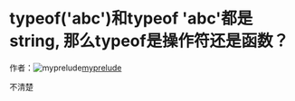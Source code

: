 # typeof('abc')和typeof 'abc'都是string, 那么typeof是操作符还是函数？

作者：![myprelude](https://avatars.githubusercontent.com/u/20411555?s=80&u=987fffe199ce170f884390cff09c1590de6f940c&v=4)[myprelude](https://github/myprelude)

不清楚

